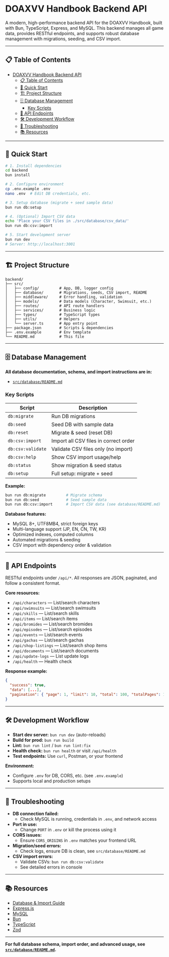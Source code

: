 # DOAXVV Handbook Backend API

A modern, high-performance backend API for the DOAXVV Handbook, built with Bun, TypeScript, Express, and MySQL. This backend manages all game data, provides RESTful endpoints, and supports robust database management with migrations, seeding, and CSV import.

---

## 📋 Table of Contents
- [DOAXVV Handbook Backend API](#doaxvv-handbook-backend-api)
  - [📋 Table of Contents](#-table-of-contents)
  - [🚀 Quick Start](#-quick-start)
  - [🏗️ Project Structure](#️-project-structure)
  - [🗄️ Database Management](#️-database-management)
    - [Key Scripts](#key-scripts)
  - [🔌 API Endpoints](#-api-endpoints)
  - [🛠️ Development Workflow](#️-development-workflow)
  - [🚨 Troubleshooting](#-troubleshooting)
  - [📚 Resources](#-resources)

---

## 🚀 Quick Start

```bash
# 1. Install dependencies
cd backend
bun install

# 2. Configure environment
cp .env.example .env
nano .env  # Edit DB credentials, etc.

# 3. Setup database (migrate + seed sample data)
bun run db:setup

# 4. (Optional) Import CSV data
echo 'Place your CSV files in ./src/database/csv_data/'
bun run db:csv:import

# 5. Start development server
bun run dev
# Server: http://localhost:3001
```

---

## 🏗️ Project Structure

```
backend/
├── src/
│   ├── config/         # App, DB, logger config
│   ├── database/       # Migrations, seeds, CSV import, README
│   ├── middleware/     # Error handling, validation
│   ├── models/         # Data models (Character, Swimsuit, etc.)
│   ├── routes/         # API route handlers
│   ├── services/       # Business logic
│   ├── types/          # TypeScript types
│   ├── utils/          # Helpers
│   └── server.ts       # App entry point
├── package.json        # Scripts & dependencies
├── .env.example        # Env template
└── README.md           # This file
```

---

## 🗄️ Database Management

**All database documentation, schema, and import instructions are in:**
- [`src/database/README.md`](src/database/README.md)

### Key Scripts

| Script                | Description                                 |
|-----------------------|---------------------------------------------|
| `db:migrate`          | Run DB migrations                           |
| `db:seed`             | Seed DB with sample data                    |
| `db:reset`            | Migrate & seed (reset DB)                   |
| `db:csv:import`       | Import all CSV files in correct order       |
| `db:csv:validate`     | Validate CSV files only (no import)         |
| `db:csv:help`         | Show CSV import usage/help                  |
| `db:status`           | Show migration & seed status                |
| `db:setup`            | Full setup: migrate + seed                  |

**Example:**
```bash
bun run db:migrate         # Migrate schema
bun run db:seed            # Seed sample data
bun run db:csv:import      # Import CSV data (see database/README.md)
```

**Database features:**
- MySQL 8+, UTF8MB4, strict foreign keys
- Multi-language support (JP, EN, CN, TW, KR)
- Optimized indexes, computed columns
- Automated migrations & seeding
- CSV import with dependency order & validation

---

## 🔌 API Endpoints

RESTful endpoints under `/api/*`. All responses are JSON, paginated, and follow a consistent format.

**Core resources:**
- `/api/characters`      — List/search characters
- `/api/swimsuits`      — List/search swimsuits
- `/api/skills`         — List/search skills
- `/api/items`          — List/search items
- `/api/bromides`       — List/search bromides
- `/api/episodes`       — List/search episodes
- `/api/events`         — List/search events
- `/api/gachas`         — List/search gachas
- `/api/shop-listings`  — List/search shop items
- `/api/documents`      — List/search documents
- `/api/update-logs`    — List update logs
- `/api/health`         — Health check

**Response example:**
```json
{
  "success": true,
  "data": [...],
  "pagination": { "page": 1, "limit": 10, "total": 100, "totalPages": 10 }
}
```

---

## 🛠️ Development Workflow

- **Start dev server:** `bun run dev` (auto-reloads)
- **Build for prod:**   `bun run build`
- **Lint:**             `bun run lint` / `bun run lint:fix`
- **Health check:**     `bun run health` or visit `/api/health`
- **Test endpoints:**   Use `curl`, Postman, or your frontend

**Environment:**
- Configure `.env` for DB, CORS, etc. (see `.env.example`)
- Supports local and production setups

---

## 🚨 Troubleshooting

- **DB connection failed:**
  - Check MySQL is running, credentials in `.env`, and network access
- **Port in use:**
  - Change `PORT` in `.env` or kill the process using it
- **CORS issues:**
  - Ensure `CORS_ORIGINS` in `.env` matches your frontend URL
- **Migration/seed errors:**
  - Check logs, ensure DB is clean, see `src/database/README.md`
- **CSV import errors:**
  - Validate CSVs: `bun run db:csv:validate`
  - See detailed errors in console

---

## 📚 Resources
- [Database & Import Guide](src/database/README.md)
- [Express.js](https://expressjs.com/)
- [MySQL](https://dev.mysql.com/doc/)
- [Bun](https://bun.sh/docs)
- [TypeScript](https://www.typescriptlang.org/docs/)
- [Zod](https://zod.dev/)

---

**For full database schema, import order, and advanced usage, see [`src/database/README.md`](src/database/README.md).**